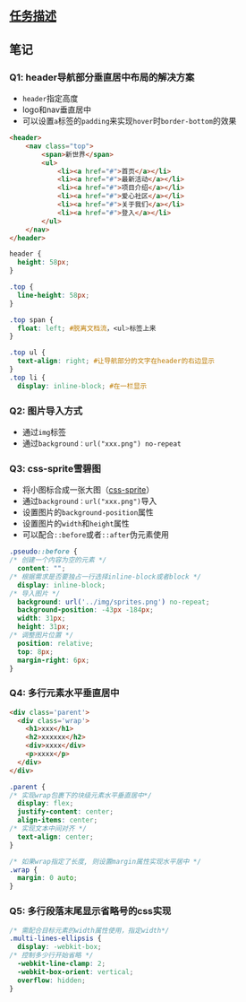 ## [任务描述](http://ife.baidu.com/course/detail/id/102)

## 笔记

### Q1: header导航部分垂直居中布局的解决方案
- `header`指定高度
- logo和nav垂直居中
- 可以设置`a`标签的`padding`来实现`hover`时`border-bottom`的效果
```html
<header>
    <nav class="top">
        <span>新世界</span>
        <ul>
            <li><a href="#">首页</a></li>
            <li><a href="#">最新活动</a></li>
            <li><a href="#">项目介绍</a></li>
            <li><a href="#">爱心社区</a></li>
            <li><a href="#">关于我们</a></li>
            <li><a href="#">登入</a></li>
        </ul>
    </nav>
</header>
```

```css
header {
  height: 58px;
}

.top {
  line-height: 58px;
}

.top span {
  float: left; #脱离文档流，<ul>标签上来
}

.top ul {
  text-align: right; #让导航部分的文字在header的右边显示
}
.top li {
  display: inline-block; #在一栏显示
```

### Q2: 图片导入方式
- 通过`img`标签
- 通过`background：url("xxx.png") no-repeat`

### Q3: css-sprite雪碧图
- 将小图标合成一张大图（[css-sprite](http://css.spritegen.com/)）
- 通过`background：url("xxx.png")`导入
- 设置图片的`background-position`属性
- 设置图片的`width`和`height`属性
- 可以配合`::before`或者`::after`伪元素使用
```css
.pseudo::before {
/* 创建一个内容为空的元素 */
  content: "";
/* 根据需求是否要独占一行选择inline-block或者block */
  display: inline-block;
/* 导入图片 */
  background: url('../img/sprites.png') no-repeat;
  background-position: -43px -184px;
  width: 31px;
  height: 31px;
/* 调整图片位置 */
  position: relative;
  top: 8px;
  margin-right: 6px;
}
```
### Q4: 多行元素水平垂直居中
```html
<div class='parent'>
  <div class='wrap'>
    <h1>xxx</h1>
    <h2>xxxxxx</h2>
    <div>xxxx</div>
    <p>xxxx</p>
  </div>
</div>
```
```css
.parent {
/* 实现wrap包裹下的块级元素水平垂直居中*/
  display: flex;
  justify-content: center;
  align-items: center;
/* 实现文本中间对齐 */
  text-align: center;
}

/* 如果wrap指定了长度, 则设置margin属性实现水平居中 */
.wrap {
  margin: 0 auto;
}
```

### Q5: 多行段落末尾显示省略号的css实现
```css
/* 需配合目标元素的width属性使用，指定width*/
.multi-lines-ellipsis {
  display: -webkit-box;
/* 控制多少行开始省略 */
  -webkit-line-clamp: 2; 
  -webkit-box-orient: vertical;
  overflow: hidden;
}
```